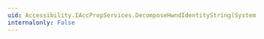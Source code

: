 ```yaml
---
uid: Accessibility.IAccPropServices.DecomposeHwndIdentityString(System.Byte@,System.UInt32,System.IntPtr,System.UInt32@,System.UInt32@)
internalonly: False
---
```

